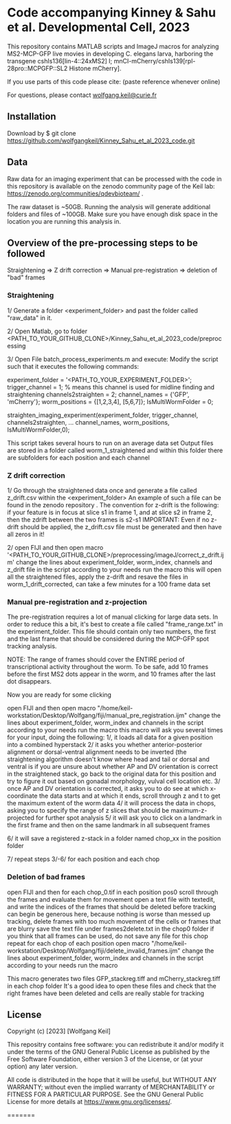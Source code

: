 # Code accompanying Kinney & Sahu et al. Developmental Cell, 2023

This repository contains MATLAB scripts and ImageJ macros for analyzing MS2-MCP-GFP live movies in developing C. elegans larva, harboring the transgene cshIs136[lin-4::24xMS2] I; mnCI-mCherry/cshIs139[rpl-28pro::MCPGFP::SL2 Histone mCherry].

If you use parts of this code please cite: (paste reference whenever online)

For questions, please contact wolfgang.keil@curie.fr

## Installation

Download by
$ git clone  https://github.com/wolfgangkeil/Kinney_Sahu_et_al_2023_code.git

## Data
Raw data for an imaging experiment that can be processed with the code in this repository is available on the zenodo community page of the Keil lab: https://zenodo.org/communities/qdevbioteam/ .

The raw dataset is ~50GB. Running the analysis will generate additional folders and files of  ~100GB. Make sure you have enough disk space in the location you are running this analysis in.

## Overview of the pre-processing steps to be followed

Straightening => Z drift correction => Manual pre-registration => deletion of "bad" frames
 
### Straightening
1/ Generate a folder <experiment_folder> and past the folder called "raw_data" in it.

2/ Open Matlab, go to folder <PATH_TO_YOUR_GITHUB_CLONE>/Kinney_Sahu_et_al_2023_code/preprocessing

3/ Open File batch_process_experiments.m and execute:
Modify the script such that it executes the following commands:

experiment_folder = '<PATH_TO_YOUR_EXPERIMENT_FOLDER>';
trigger_channel = 1; % means this channel is used for midline finding and straightening
channels2straighten = 2;
channel_names = {'GFP', 'mCherry'};
worm_positions = {[1,2,3,4], [5,6,7]};
IsMultiWormFolder = 0;
 
straighten_imaging_experiment(experiment_folder, trigger_channel, channels2straighten, ...
                    channel_names, worm_positions, IsMultiWormFolder,0);
 
This script takes several hours to run on an average data set 
Output files are stored in a folder called worm_1_straightened and within this folder there are subfolders for each position and each channel

### Z drift correction
1/ Go through the straightened data once and generate a file called z_drift.csv within the <experiment_folder>
An example of such a file can be found in the zenodo repository . 
The convention for z-drift is the following: if your feature is in focus at slice s1 in frame 1, and at slice s2 in frame 2, then the zdrift between the two frames is s2-s1
IMPORTANT: Even if no z-drift should be applied, the z_drift.csv file must be generated and then have all zeros in it!

2/ open FIJI and then open macro '<PATH_TO_YOUR_GITHUB_CLONE>/preprocessing/imageJ/correct_z_drift.ijm'
change the lines about experiment_folder, worm_index, channels and z_drift file in the script according to your needs
run the macro
this will open all the straightened files, apply the z-drift and resave the files in worm_1_drift_corrected, can take a few minutes for a 100 frame data set

### Manual pre-registration and z-projection
The pre-registration requires a lot of manual clicking for large data sets. In order to reduce this a bit, it's best to create a file called "frame_range.txt" in the experiment_folder. This file should contain only two numbers, the first and the last frame that should be considered during the MCP-GFP spot tracking analysis. 

NOTE: The range of frames should cover the ENTIRE period of transcriptional activity throughout the worm. To be safe, add 10 frames before the first MS2 dots appear in the worm, and 10 frames after the last dot disappears.

Now you are ready for some clicking

open FIJI and then open macro "/home/keil-workstation/Desktop/Wolfgang/fiji/manual_pre_registration.ijm"
change the lines about experiment_folder, worm_index and channels in the script according to your needs
run the macro
this macro will ask you several times for your input, doing the following:
1/, it loads all data for a given position into a combined hyperstack 
2/ it asks you whether anterior-posterior alignment or dorsal-ventral alignment needs to be inverted (the straightening algorithm doesn't know where head and tail or dorsal and ventral is
if you are unsure about whether AP and DV orientation is correct in the straightened stack, go back to the original data for this position and try to figure it out based on gonadal morphology, vulval cell location etc.
3/ once AP and DV orientation is corrected, it asks you to do see at which x-coordinate the data starts and at which it ends, scroll through z and t to get the maximum extent of the worm data
4/ it will process the data in chops, asking you to specify the range of z slices that should be maximum-z-projected for further spot analysis
5/ it will ask you to click on a landmark in the first frame and then on the same landmark in all subsequent frames

6/ it will save a registered z-stack in a folder named chop_xx in the position folder

7/ repeat steps 3/-6/ for each position and each chop

### Deletion of bad frames
open FIJI and then for each chop_0.tif in each position pos0
scroll through the frames and evaluate them for movement
open a text file with textedit, and write the indices of the frames that should be deleted before tracking can begin
be generous here, because nothing is worse than messed up tracking, delete frames with too much movement of the cells or frames that are blurry
save the text file under frames2delete.txt in the chop0 folder
if you think that all frames can be used, do not save any file for this chop
repeat for each chop of each position
open macro "/home/keil-workstation/Desktop/Wolfgang/fiji/delete_invalid_frames.ijm"
change the lines about experiment_folder, worm_index and channels in the script according to your needs
run the macro

This macro generates two files GFP_stackreg.tiff and mCherry_stackreg.tiff in each chop folder 
It's a good idea to open these files and check that the right frames have been deleted and cells are really stable for tracking



## License
Copyright (c) [2023] [Wolfgang Keil]

This repositry contains free software: you can redistribute it and/or modify
it under the terms of the GNU General Public License as published by
the Free Software Foundation, either version 3 of the License, or
(at your option) any later version.

All code is distributed in the hope that it will be useful,
but WITHOUT ANY WARRANTY; without even the implied warranty of
 MERCHANTABILITY or FITNESS FOR A PARTICULAR PURPOSE.  See the
GNU General Public License for more details at <https://www.gnu.org/licenses/>.

=======
